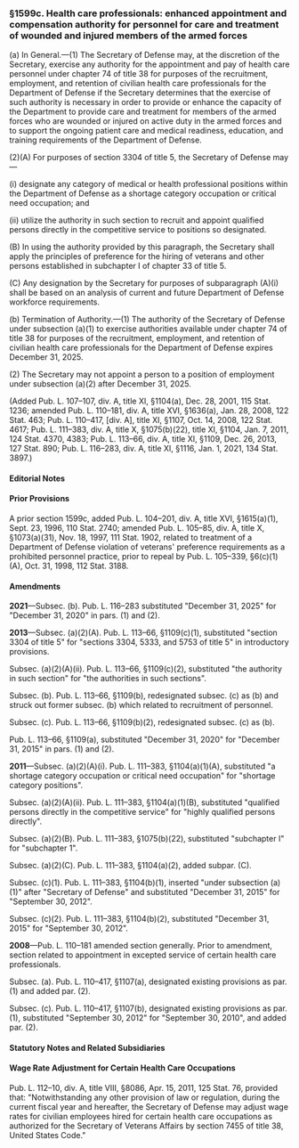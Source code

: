 ### §1599c. Health care professionals: enhanced appointment and compensation authority for personnel for care and treatment of wounded and injured members of the armed forces ###

(a) In General.—(1) The Secretary of Defense may, at the discretion of the Secretary, exercise any authority for the appointment and pay of health care personnel under chapter 74 of title 38 for purposes of the recruitment, employment, and retention of civilian health care professionals for the Department of Defense if the Secretary determines that the exercise of such authority is necessary in order to provide or enhance the capacity of the Department to provide care and treatment for members of the armed forces who are wounded or injured on active duty in the armed forces and to support the ongoing patient care and medical readiness, education, and training requirements of the Department of Defense.

(2)(A) For purposes of section 3304 of title 5, the Secretary of Defense may—

(i) designate any category of medical or health professional positions within the Department of Defense as a shortage category occupation or critical need occupation; and

(ii) utilize the authority in such section to recruit and appoint qualified persons directly in the competitive service to positions so designated.

(B) In using the authority provided by this paragraph, the Secretary shall apply the principles of preference for the hiring of veterans and other persons established in subchapter I of chapter 33 of title 5.

(C) Any designation by the Secretary for purposes of subparagraph (A)(i) shall be based on an analysis of current and future Department of Defense workforce requirements.

(b) Termination of Authority.—(1) The authority of the Secretary of Defense under subsection (a)(1) to exercise authorities available under chapter 74 of title 38 for purposes of the recruitment, employment, and retention of civilian health care professionals for the Department of Defense expires December 31, 2025.

(2) The Secretary may not appoint a person to a position of employment under subsection (a)(2) after December 31, 2025.

(Added Pub. L. 107–107, div. A, title XI, §1104(a), Dec. 28, 2001, 115 Stat. 1236; amended Pub. L. 110–181, div. A, title XVI, §1636(a), Jan. 28, 2008, 122 Stat. 463; Pub. L. 110–417, [div. A], title XI, §1107, Oct. 14, 2008, 122 Stat. 4617; Pub. L. 111–383, div. A, title X, §1075(b)(22), title XI, §1104, Jan. 7, 2011, 124 Stat. 4370, 4383; Pub. L. 113–66, div. A, title XI, §1109, Dec. 26, 2013, 127 Stat. 890; Pub. L. 116–283, div. A, title XI, §1116, Jan. 1, 2021, 134 Stat. 3897.)

#### **Editorial Notes** ####

#### Prior Provisions ####

A prior section 1599c, added Pub. L. 104–201, div. A, title XVI, §1615(a)(1), Sept. 23, 1996, 110 Stat. 2740; amended Pub. L. 105–85, div. A, title X, §1073(a)(31), Nov. 18, 1997, 111 Stat. 1902, related to treatment of a Department of Defense violation of veterans' preference requirements as a prohibited personnel practice, prior to repeal by Pub. L. 105–339, §6(c)(1)(A), Oct. 31, 1998, 112 Stat. 3188.

#### Amendments ####

**2021**—Subsec. (b). Pub. L. 116–283 substituted "December 31, 2025" for "December 31, 2020" in pars. (1) and (2).

**2013**—Subsec. (a)(2)(A). Pub. L. 113–66, §1109(c)(1), substituted "section 3304 of title 5" for "sections 3304, 5333, and 5753 of title 5" in introductory provisions.

Subsec. (a)(2)(A)(ii). Pub. L. 113–66, §1109(c)(2), substituted "the authority in such section" for "the authorities in such sections".

Subsec. (b). Pub. L. 113–66, §1109(b), redesignated subsec. (c) as (b) and struck out former subsec. (b) which related to recruitment of personnel.

Subsec. (c). Pub. L. 113–66, §1109(b)(2), redesignated subsec. (c) as (b).

Pub. L. 113–66, §1109(a), substituted "December 31, 2020" for "December 31, 2015" in pars. (1) and (2).

**2011**—Subsec. (a)(2)(A)(i). Pub. L. 111–383, §1104(a)(1)(A), substituted "a shortage category occupation or critical need occupation" for "shortage category positions".

Subsec. (a)(2)(A)(ii). Pub. L. 111–383, §1104(a)(1)(B), substituted "qualified persons directly in the competitive service" for "highly qualified persons directly".

Subsec. (a)(2)(B). Pub. L. 111–383, §1075(b)(22), substituted "subchapter I" for "subchapter 1".

Subsec. (a)(2)(C). Pub. L. 111–383, §1104(a)(2), added subpar. (C).

Subsec. (c)(1). Pub. L. 111–383, §1104(b)(1), inserted "under subsection (a)(1)" after "Secretary of Defense" and substituted "December 31, 2015" for "September 30, 2012".

Subsec. (c)(2). Pub. L. 111–383, §1104(b)(2), substituted "December 31, 2015" for "September 30, 2012".

**2008**—Pub. L. 110–181 amended section generally. Prior to amendment, section related to appointment in excepted service of certain health care professionals.

Subsec. (a). Pub. L. 110–417, §1107(a), designated existing provisions as par. (1) and added par. (2).

Subsec. (c). Pub. L. 110–417, §1107(b), designated existing provisions as par. (1), substituted "September 30, 2012" for "September 30, 2010", and added par. (2).

#### **Statutory Notes and Related Subsidiaries** ####

#### Wage Rate Adjustment for Certain Health Care Occupations ####

Pub. L. 112–10, div. A, title VIII, §8086, Apr. 15, 2011, 125 Stat. 76, provided that: "Notwithstanding any other provision of law or regulation, during the current fiscal year and hereafter, the Secretary of Defense may adjust wage rates for civilian employees hired for certain health care occupations as authorized for the Secretary of Veterans Affairs by section 7455 of title 38, United States Code."